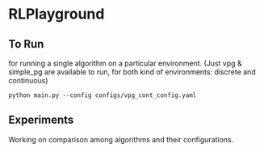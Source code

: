 # RLPlayground
## To Run
for running a single algorithm on a particular environment. (Just vpg & simple_pg are available to run, for both kind of environments: discrete and continuous)
```
python main.py --config configs/vpg_cont_config.yaml
```
## Experiments
Working on comparison among algorithms and their configurations.
